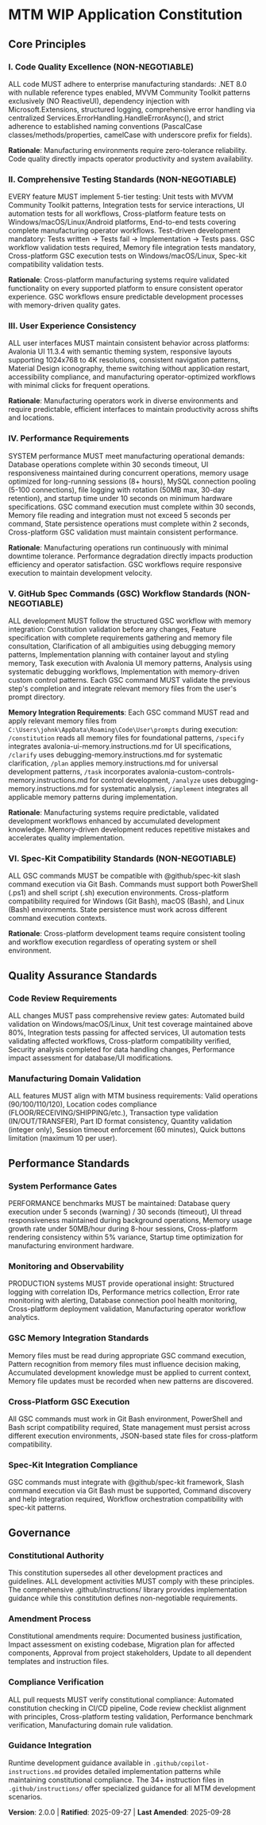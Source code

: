 <!--
Sync Impact Report:
Version change: 1.0.0 → 2.0.0
Modified principles: 
- Enhanced Performance Requirements (IV) → Added GSC execution timing requirements
- Enhanced Testing Standards (II) → Added GSC workflow validation tests
Added sections: 
- GitHub Spec Commands (GSC) Workflow Standards (V)
- Spec-Kit Compatibility Standards (VI)
- GSC Memory Integration Standards (5.5)
- Cross-Platform GSC Execution (5.6)
- Spec-Kit Integration Compliance (5.7)
Removed sections: N/A
Templates requiring updates:
✅ Updated - plan-template.md (GSC workflow constitution checks)
✅ Updated - spec-template.md (GSC compatibility requirements)
✅ Updated - tasks-template.md (GSC memory integration validation)
Follow-up TODOs: Create GSC validation scripts, implement memory file integration tests
-->

# MTM WIP Application Constitution

## Core Principles

### I. Code Quality Excellence (NON-NEGOTIABLE)

ALL code MUST adhere to enterprise manufacturing standards: .NET 8.0 with nullable reference types enabled, MVVM Community Toolkit patterns exclusively (NO ReactiveUI), dependency injection with Microsoft.Extensions, structured logging, comprehensive error handling via centralized Services.ErrorHandling.HandleErrorAsync(), and strict adherence to established naming conventions (PascalCase classes/methods/properties, camelCase with underscore prefix for fields).

**Rationale**: Manufacturing environments require zero-tolerance reliability. Code quality directly impacts operator productivity and system availability.

### II. Comprehensive Testing Standards (NON-NEGOTIABLE)

EVERY feature MUST implement 5-tier testing: Unit tests with MVVM Community Toolkit patterns, Integration tests for service interactions, UI automation tests for all workflows, Cross-platform feature tests on Windows/macOS/Linux/Android platforms, End-to-end tests covering complete manufacturing operator workflows. Test-driven development mandatory: Tests written → Tests fail → Implementation → Tests pass. GSC workflow validation tests required, Memory file integration tests mandatory, Cross-platform GSC execution tests on Windows/macOS/Linux, Spec-kit compatibility validation tests.

**Rationale**: Cross-platform manufacturing systems require validated functionality on every supported platform to ensure consistent operator experience. GSC workflows ensure predictable development processes with memory-driven quality gates.

### III. User Experience Consistency

ALL user interfaces MUST maintain consistent behavior across platforms: Avalonia UI 11.3.4 with semantic theming system, responsive layouts supporting 1024x768 to 4K resolutions, consistent navigation patterns, Material Design iconography, theme switching without application restart, accessibility compliance, and manufacturing operator-optimized workflows with minimal clicks for frequent operations.

**Rationale**: Manufacturing operators work in diverse environments and require predictable, efficient interfaces to maintain productivity across shifts and locations.

### IV. Performance Requirements

SYSTEM performance MUST meet manufacturing operational demands: Database operations complete within 30 seconds timeout, UI responsiveness maintained during concurrent operations, memory usage optimized for long-running sessions (8+ hours), MySQL connection pooling (5-100 connections), file logging with rotation (50MB max, 30-day retention), and startup time under 10 seconds on minimum hardware specifications. GSC command execution must complete within 30 seconds, Memory file reading and integration must not exceed 5 seconds per command, State persistence operations must complete within 2 seconds, Cross-platform GSC validation must maintain consistent performance.

**Rationale**: Manufacturing operations run continuously with minimal downtime tolerance. Performance degradation directly impacts production efficiency and operator satisfaction. GSC workflows require responsive execution to maintain development velocity.

### V. GitHub Spec Commands (GSC) Workflow Standards (NON-NEGOTIABLE)

ALL development MUST follow the structured GSC workflow with memory integration: Constitution validation before any changes, Feature specification with complete requirements gathering and memory file consultation, Clarification of all ambiguities using debugging memory patterns, Implementation planning with container layout and styling memory, Task execution with Avalonia UI memory patterns, Analysis using systematic debugging workflows, Implementation with memory-driven custom control patterns. Each GSC command MUST validate the previous step's completion and integrate relevant memory files from the user's prompt directory.

**Memory Integration Requirements**: Each GSC command MUST read and apply relevant memory files from `C:\Users\johnk\AppData\Roaming\Code\User\prompts` during execution: `/constitution` reads all memory files for foundational patterns, `/specify` integrates avalonia-ui-memory.instructions.md for UI specifications, `/clarify` uses debugging-memory.instructions.md for systematic clarification, `/plan` applies memory.instructions.md for universal development patterns, `/task` incorporates avalonia-custom-controls-memory.instructions.md for control development, `/analyze` uses debugging-memory.instructions.md for systematic analysis, `/implement` integrates all applicable memory patterns during implementation.

**Rationale**: Manufacturing systems require predictable, validated development workflows enhanced by accumulated development knowledge. Memory-driven development reduces repetitive mistakes and accelerates quality implementation.

### VI. Spec-Kit Compatibility Standards (NON-NEGOTIABLE)

ALL GSC commands MUST be compatible with @github/spec-kit slash command execution via Git Bash. Commands must support both PowerShell (.ps1) and shell script (.sh) execution environments. Cross-platform compatibility required for Windows (Git Bash), macOS (Bash), and Linux (Bash) environments. State persistence must work across different command execution contexts.

**Rationale**: Cross-platform development teams require consistent tooling and workflow execution regardless of operating system or shell environment.

## Quality Assurance Standards

### Code Review Requirements

ALL changes MUST pass comprehensive review gates: Automated build validation on Windows/macOS/Linux, Unit test coverage maintained above 80%, Integration tests passing for affected services, UI automation tests validating affected workflows, Cross-platform compatibility verified, Security analysis completed for data handling changes, Performance impact assessment for database/UI modifications.

### Manufacturing Domain Validation

ALL features MUST align with MTM business requirements: Valid operations (90/100/110/120), Location codes compliance (FLOOR/RECEIVING/SHIPPING/etc.), Transaction type validation (IN/OUT/TRANSFER), Part ID format consistency, Quantity validation (integer only), Session timeout enforcement (60 minutes), Quick buttons limitation (maximum 10 per user).

## Performance Standards

### System Performance Gates

PERFORMANCE benchmarks MUST be maintained: Database query execution under 5 seconds (warning) / 30 seconds (timeout), UI thread responsiveness maintained during background operations, Memory usage growth rate under 50MB/hour during 8-hour sessions, Cross-platform rendering consistency within 5% variance, Startup time optimization for manufacturing environment hardware.

### Monitoring and Observability

PRODUCTION systems MUST provide operational insight: Structured logging with correlation IDs, Performance metrics collection, Error rate monitoring with alerting, Database connection pool health monitoring, Cross-platform deployment validation, Manufacturing operator workflow analytics.

### GSC Memory Integration Standards

Memory files must be read during appropriate GSC command execution, Pattern recognition from memory files must influence decision making, Accumulated development knowledge must be applied to current context, Memory file updates must be recorded when new patterns are discovered.

### Cross-Platform GSC Execution

All GSC commands must work in Git Bash environment, PowerShell and Bash script compatibility required, State management must persist across different execution environments, JSON-based state files for cross-platform compatibility.

### Spec-Kit Integration Compliance

GSC commands must integrate with @github/spec-kit framework, Slash command execution via Git Bash must be supported, Command discovery and help integration required, Workflow orchestration compatibility with spec-kit patterns.

## Governance

### Constitutional Authority

This constitution supersedes all other development practices and guidelines. ALL development activities MUST comply with these principles. The comprehensive .github/instructions/ library provides implementation guidance while this constitution defines non-negotiable requirements.

### Amendment Process

Constitutional amendments require: Documented business justification, Impact assessment on existing codebase, Migration plan for affected components, Approval from project stakeholders, Update to all dependent templates and instruction files.

### Compliance Verification

ALL pull requests MUST verify constitutional compliance: Automated constitution checking in CI/CD pipeline, Code review checklist alignment with principles, Cross-platform testing validation, Performance benchmark verification, Manufacturing domain rule validation.

### Guidance Integration

Runtime development guidance available in `.github/copilot-instructions.md` provides detailed implementation patterns while maintaining constitutional compliance. The 34+ instruction files in `.github/instructions/` offer specialized guidance for all MTM development scenarios.

**Version**: 2.0.0 | **Ratified**: 2025-09-27 | **Last Amended**: 2025-09-28
